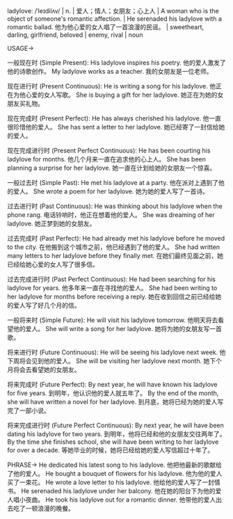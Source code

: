 ladylove: /ˈleɪdilʌv/ | n. |  爱人；情人；女朋友；心上人 | A woman who is the object of someone's romantic affection. |  He serenaded his ladylove with a romantic ballad. 他为他心爱的女人唱了一首浪漫的民谣。 |  sweetheart, darling, girlfriend, beloved | enemy, rival | noun

USAGE->

一般现在时 (Simple Present):
His ladylove inspires his poetry.  他的爱人激发了他的诗歌创作。
My ladylove works as a teacher. 我的女朋友是一位老师。

现在进行时 (Present Continuous):
He is writing a song for his ladylove. 他正在为他心爱的女人写歌。
She is buying a gift for her ladylove. 她正在为她的女朋友买礼物。

现在完成时 (Present Perfect):
He has always cherished his ladylove. 他一直很珍惜他的爱人。
She has sent a letter to her ladylove. 她已经寄了一封信给她的爱人。

现在完成进行时 (Present Perfect Continuous):
He has been courting his ladylove for months. 他几个月来一直在追求他的心上人。
She has been planning a surprise for her ladylove.  她一直在计划给她的女朋友一个惊喜。


一般过去时 (Simple Past):
He met his ladylove at a party. 他在派对上遇到了他的爱人。
She wrote a poem for her ladylove. 她为她的爱人写了一首诗。


过去进行时 (Past Continuous):
He was thinking about his ladylove when the phone rang.  电话铃响时，他正在想着他的爱人。
She was dreaming of her ladylove. 她正梦到她的女朋友。


过去完成时 (Past Perfect):
He had already met his ladylove before he moved to the city. 在他搬到这个城市之前，他已经遇到了他的爱人。
She had written many letters to her ladylove before they finally met. 在她们最终见面之前，她已经给她心爱的女人写了很多信。


过去完成进行时 (Past Perfect Continuous):
He had been searching for his ladylove for years. 他多年来一直在寻找他的爱人。
She had been writing to her ladylove for months before receiving a reply.  她在收到回信之前已经给她的爱人写了好几个月的信。


一般将来时 (Simple Future):
He will visit his ladylove tomorrow. 他明天将去看望他的爱人。
She will write a song for her ladylove. 她将为她的女朋友写一首歌。


将来进行时 (Future Continuous):
He will be seeing his ladylove next week. 他下周将会见到他的爱人。
She will be visiting her ladylove next month. 她下个月将会去看望她的女朋友。


将来完成时 (Future Perfect):
By next year, he will have known his ladylove for five years. 到明年，他认识他的爱人就五年了。
By the end of the month, she will have written a novel for her ladylove. 到月底，她将已经为她的爱人写完了一部小说。


将来完成进行时 (Future Perfect Continuous):
By next year, he will have been dating his ladylove for two years. 到明年，他将已经和他的女朋友交往两年了。
By the time she finishes school, she will have been writing to her ladylove for over a decade. 等她毕业的时候，她将已经给她的爱人写信超过十年了。



PHRASE->
He dedicated his latest song to his ladylove.  他把他最新的歌献给了他的爱人。
He bought a bouquet of flowers for his ladylove. 他为他的爱人买了一束花。
He wrote a love letter to his ladylove. 他给他的爱人写了一封情书。
He serenaded his ladylove under her balcony. 他在她的阳台下为他的爱人唱小夜曲。
He took his ladylove out for a romantic dinner. 他带他的爱人出去吃了一顿浪漫的晚餐。
